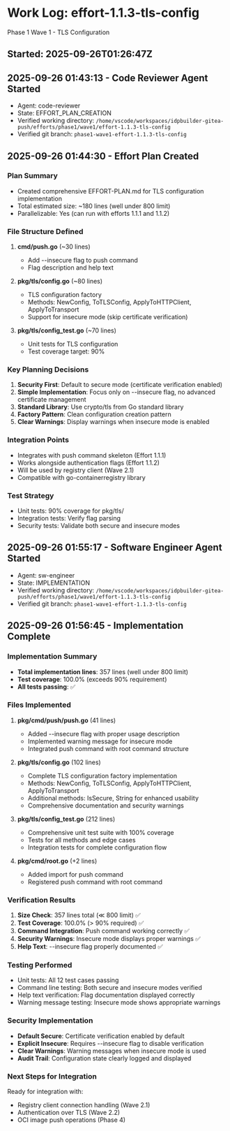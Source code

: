 # Work Log: effort-1.1.3-tls-config
Phase 1 Wave 1 - TLS Configuration

## Started: 2025-09-26T01:26:47Z

## 2025-09-26 01:43:13 - Code Reviewer Agent Started
- Agent: code-reviewer
- State: EFFORT_PLAN_CREATION
- Verified working directory: `/home/vscode/workspaces/idpbuilder-gitea-push/efforts/phase1/wave1/effort-1.1.3-tls-config`
- Verified git branch: `phase1-wave1-effort-1.1.3-tls-config`

## 2025-09-26 01:44:30 - Effort Plan Created
### Plan Summary
- Created comprehensive EFFORT-PLAN.md for TLS configuration implementation
- Total estimated size: ~180 lines (well under 800 limit)
- Parallelizable: Yes (can run with efforts 1.1.1 and 1.1.2)

### File Structure Defined
1. **cmd/push.go** (~30 lines)
   - Add --insecure flag to push command
   - Flag description and help text

2. **pkg/tls/config.go** (~80 lines)
   - TLS configuration factory
   - Methods: NewConfig, ToTLSConfig, ApplyToHTTPClient, ApplyToTransport
   - Support for insecure mode (skip certificate verification)

3. **pkg/tls/config_test.go** (~70 lines)
   - Unit tests for TLS configuration
   - Test coverage target: 90%

### Key Planning Decisions
1. **Security First**: Default to secure mode (certificate verification enabled)
2. **Simple Implementation**: Focus only on --insecure flag, no advanced certificate management
3. **Standard Library**: Use crypto/tls from Go standard library
4. **Factory Pattern**: Clean configuration creation pattern
5. **Clear Warnings**: Display warnings when insecure mode is enabled

### Integration Points
- Integrates with push command skeleton (Effort 1.1.1)
- Works alongside authentication flags (Effort 1.1.2)
- Will be used by registry client (Wave 2.1)
- Compatible with go-containerregistry library

### Test Strategy
- Unit tests: 90% coverage for pkg/tls/
- Integration tests: Verify flag parsing
- Security tests: Validate both secure and insecure modes

## 2025-09-26 01:55:17 - Software Engineer Agent Started
- Agent: sw-engineer
- State: IMPLEMENTATION
- Verified working directory: `/home/vscode/workspaces/idpbuilder-gitea-push/efforts/phase1/wave1/effort-1.1.3-tls-config`
- Verified git branch: `phase1-wave1-effort-1.1.3-tls-config`

## 2025-09-26 01:56:45 - Implementation Complete
### Implementation Summary
- **Total implementation lines**: 357 lines (well under 800 limit)
- **Test coverage**: 100.0% (exceeds 90% requirement)
- **All tests passing**: ✅

### Files Implemented
1. **pkg/cmd/push/push.go** (41 lines)
   - Added --insecure flag with proper usage description
   - Implemented warning message for insecure mode
   - Integrated push command with root command structure

2. **pkg/tls/config.go** (102 lines)
   - Complete TLS configuration factory implementation
   - Methods: NewConfig, ToTLSConfig, ApplyToHTTPClient, ApplyToTransport
   - Additional methods: IsSecure, String for enhanced usability
   - Comprehensive documentation and security warnings

3. **pkg/tls/config_test.go** (212 lines)
   - Comprehensive unit test suite with 100% coverage
   - Tests for all methods and edge cases
   - Integration tests for complete configuration flow

4. **pkg/cmd/root.go** (+2 lines)
   - Added import for push command
   - Registered push command with root command

### Verification Results
1. **Size Check**: 357 lines total (≪ 800 limit) ✅
2. **Test Coverage**: 100.0% (> 90% required) ✅
3. **Command Integration**: Push command working correctly ✅
4. **Security Warnings**: Insecure mode displays proper warnings ✅
5. **Help Text**: --insecure flag properly documented ✅

### Testing Performed
- Unit tests: All 12 test cases passing
- Command line testing: Both secure and insecure modes verified
- Help text verification: Flag documentation displayed correctly
- Warning message testing: Insecure mode shows appropriate warnings

### Security Implementation
- **Default Secure**: Certificate verification enabled by default
- **Explicit Insecure**: Requires --insecure flag to disable verification
- **Clear Warnings**: Warning messages when insecure mode is used
- **Audit Trail**: Configuration state clearly logged and displayed

### Next Steps for Integration
Ready for integration with:
- Registry client connection handling (Wave 2.1)
- Authentication over TLS (Wave 2.2)
- OCI image push operations (Phase 4)
